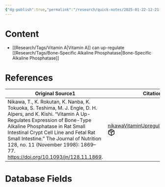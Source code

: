 ```yaml
---
{"dg-publish":true,"permalink":"/research/quick-notes/2025-01-22-12-21-51/","updated":"2025-01-28T19:50:06-05:00"}
---
```


# Content
- [[Research/Tags/Vitamin A\|Vitamin A]] can up-regulate [[Research/Tags/Bone-Specific Alkaline Phosphatase\|Bone-Specific Alkaline Phosphatase]]
# References
<div><table class="dataview table-view-table"><thead class="table-view-thead"><tr class="table-view-tr-header"><th class="table-view-th"><span>Original Source</span><span class="dataview small-text">1</span></th><th class="table-view-th"><span>Citation Key</span></th></tr></thead><tbody class="table-view-tbody"><tr><td><span>Nikawa, T., K. Rokutan, K. Nanba, K. Tokuoka, S. Teshima, M. J. Engle, D. H. Alpers, and K. Kishi. “Vitamin A Up-Regulates Expression of Bone-Type Alkaline Phosphatase in Rat Small Intestinal Crypt Cell Line and Fetal Rat Small Intestine.” The Journal of Nutrition 128, no. 11 (November 1998): 1869–77. <a rel="noopener nofollow" class="external-link" href="https://doi.org/10.1093/jn/128.11.1869" target="_blank">https://doi.org/10.1093/jn/128.11.1869</a>.</span></td><td><span><a data-tooltip-position="top" aria-label="Research/Evidence Sources/nikawaVitaminUpregulatesExpression1998.md" data-href="Research/Evidence Sources/nikawaVitaminUpregulatesExpression1998.md" href="Research/Evidence Sources/nikawaVitaminUpregulatesExpression1998.md" class="internal-link" target="_blank" rel="noopener nofollow" fileclass-name="Research Links">nikawaVitaminUpregulatesExpression1998</a><a class="metadata-menu fileclass-icon"><svg xmlns="http://www.w3.org/2000/svg" width="24" height="24" viewBox="0 0 24 24" fill="none" stroke="currentColor" stroke-width="2" stroke-linecap="round" stroke-linejoin="round" class="svg-icon lucide-package"><path d="m7.5 4.27 9 5.15"></path><path d="M21 8a2 2 0 0 0-1-1.73l-7-4a2 2 0 0 0-2 0l-7 4A2 2 0 0 0 3 8v8a2 2 0 0 0 1 1.73l7 4a2 2 0 0 0 2 0l7-4A2 2 0 0 0 21 16Z"></path><path d="m3.3 7 8.7 5 8.7-5"></path><path d="M12 22V12"></path></svg></a></span></td></tr></tbody></table></div>

# Database Fields